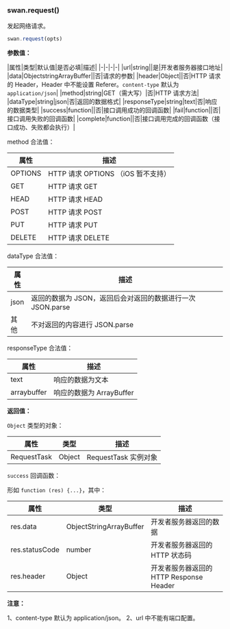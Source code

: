 ### swan.request()

发起网络请求。

```js
swan.request(opts)
```

**参数值：**

|属性|类型|默认值|是否必填|描述|
|-|-|-|-|
|url|string||是|开发者服务器接口地址|
|data|Object<span class="vsplit"></span>string<span class="vsplit"></span>ArrayBuffer||否|请求的参数|
|header|Object||否|HTTP 请求的 Header，Header 中不能设置 Referer。`content-type` 默认为 `application/json`|
|method|string|GET（需大写）|否|HTTP 请求方法|
|dataType|string|json|否|返回的数据格式|
|responseType|string|text|否|响应的数据类型|
|success|function||否|接口调用成功的回调函数|
|fail|function||否|接口调用失败的回调函数|
|complete|function||否|接口调用完成的回调函数（接口成功、失败都会执行）|

method 合法值：

|属性|描述|
|-|-|
|OPTIONS|HTTP 请求 OPTIONS （iOS 暂不支持）|
|GET|HTTP 请求 GET|
|HEAD|HTTP 请求 HEAD|
|POST|HTTP 请求 POST|
|PUT|HTTP 请求 PUT|
|DELETE|HTTP 请求 DELETE|

dataType 合法值：

|属性|描述|
|-|-|
|json|返回的数据为 JSON，返回后会对返回的数据进行一次 JSON.parse|
|其他|不对返回的内容进行 JSON.parse|

responseType 合法值：

|属性|描述|
|-|-|
|text|响应的数据为文本|
|arraybuffer|响应的数据为 ArrayBuffer|

**返回值：**

`Object` 类型的对象：

|属性|类型|描述|
|-|-|-|
|RequestTask|Object|RequestTask 实例对象|

`success` 回调函数：

形如 `function (res) {...}`，其中：

|属性|类型|描述|
|-|-|-|
|res.data|Object<span class="vsplit"></span>String<span class="vsplit"></span>ArrayBuffer|开发者服务器返回的数据|
|res.statusCode|number|开发者服务器返回的 HTTP 状态码|
|res.header|Object|开发者服务器返回的 HTTP Response Header|


**注意：**

1、content-type 默认为 application/json。
2、url 中不能有端口配置。

